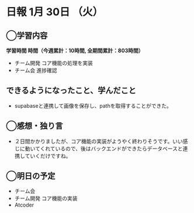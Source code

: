 # 日報  1月 30日 （火）

## ◯学習内容

**学習時間  時間（今週累計：10時間, 全期間累計：803時間）**

- チーム開発 コア機能の処理を実装
- チーム会 進捗確認

## できるようになったこと、学んだこと

- supabaseと連携して画像を保存し、pathを取得することができた。

## ◯感想・独り言

- ２日間かかりましたが、コア機能の実装がようやく終わりそうです。いい感じに動いてくれているので、後はバックエンドができたらデータベースと連携していくだけですね。

## ◯明日の予定

- チーム会
- チーム開発 コア機能の実装
- Atcoder

